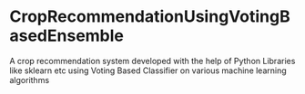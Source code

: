 # CropRecommendationUsingVotingBasedEnsemble
A crop recommendation system developed with the help of Python Libraries like sklearn etc using Voting Based Classifier on various machine learning algorithms
